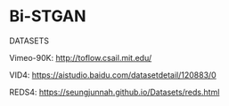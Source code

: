 # Bi-STGAN

DATASETS

Vimeo-90K: http://toflow.csail.mit.edu/

VID4: https://aistudio.baidu.com/datasetdetail/120883/0

REDS4: https://seungjunnah.github.io/Datasets/reds.html
